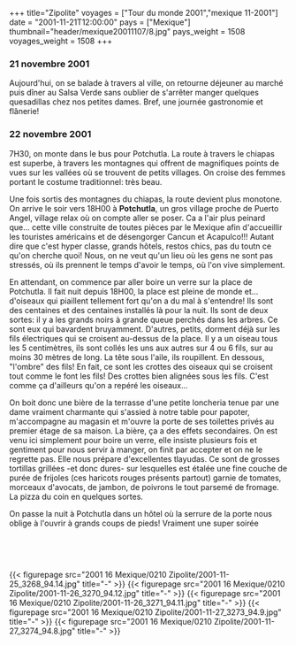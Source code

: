 +++
title="Zipolite"
voyages = ["Tour du monde 2001","mexique 11-2001"]
date = "2001-11-21T12:00:00"
pays = ["Mexique"]
thumbnail="header/mexique20011107/8.jpg"
pays_weight = 1508
voyages_weight = 1508
+++
### 21 novembre 2001

Aujourd'hui, on se balade à travers al ville, on retourne déjeuner au marché 
puis dîner au Salsa Verde sans oublier de s'arrêter manger quelques quesadillas 
chez nos petites dames. Bref, une journée gastronomie et flânerie!

### 22 novembre 2001

7H30, on monte dans le bus pour Potchutla. La route à travers le chiapas est 
superbe, à travers les montagnes qui offrent de magnifiques points de vues sur 
les vallées où se trouvent de petits villages. On croise des femmes portant 
le costume traditionnel: très beau.

Une fois sortis des montagnes du chiapas, la route devient plus monotone. On 
arrive le soir vers 18H00 à <b>Potchutla</b>, un gros village proche de Puerto 
Angel, village relax où on compte aller se poser. Ca a l'air plus peinard que... 
cette ville construite de toutes pièces par le Mexique afin d'accueillir les 
touristes américains et de désengorger Cancun et Acapulco!!! Autant dire que 
c'est hyper classe, grands hôtels, restos chics, pas du toutn ce qu'on cherche 
quoi! Nous, on ne veut qu'un lieu où les gens ne sont pas stressés, où ils prennent 
le temps d'avoir le temps, où l'on vive simplement.

En attendant, on commence par aller boire un verre sur la place de Potchutla. 
Il fait nuit depuis 18H00, la place est pleine de monde et... d'oiseaux qui 
piaillent tellement fort qu'on a du mal à s'entendre! Ils sont des centaines 
et des centaines installés là pour la nuit. Ils sont de deux sortes: il y a 
les grands noirs à grande queue perchés dans les arbres. Ce sont eux qui bavardent 
bruyamment. D'autres, petits, dorment déjà sur les fils électriques qui se croisent 
au-dessus de la place. Il y a un oiseau tous les 5 centimètres, ils sont collés 
les uns aux autres sur 4 ou 6 fils, sur au moins 30 mètres de long. La tête 
sous l'aile, ils roupillent. En dessous, "l'ombre" des fils! En fait, ce sont 
les crottes des oiseaux qui se croisent tout comme le font les fils! Des crottes 
bien alignées sous les fils. C'est comme ça d'ailleurs qu'on a repéré les oiseaux...

On boit donc une bière de la terrasse d'une petite loncheria tenue par une 
dame vraiment charmante qui s'assied à notre table pour papoter, m'accompagne 
au magasin et m'ouvre la porte de ses toilettes privés au premier étage de sa 
maison. La bière, ça a des effets secondaires. On est venu ici simplement pour 
boire un verre, elle insiste plusieurs fois et gentiment pour nous servir à 
manger, on finit par accepter et on ne le regrette pas. Elle nous prépare d'excellentes 
tlayudas. Ce sont de grosses tortillas grillées -et donc dures- sur lesquelles 
est étalée une fine couche de purée de frijoles (ces haricots rouges présents 
partout) garnie de tomates, morceaux d'avocats, de jambon, de poivrons le tout 
parsemé de fromage. La pizza du coin en quelques sortes.

On passe la nuit à Potchutla dans un hôtel où la serrure de la porte nous oblige 
à l'ouvrir à grands coups de pieds! Vraiment une super soirée

&nbsp;

&nbsp;


<div id="TOTO">{{< figurepage src="2001 16 Mexique/0210 Zipolite/2001-11-25_3268_94.14.jpg" title="-"  >}}
{{< figurepage src="2001 16 Mexique/0210 Zipolite/2001-11-26_3270_94.12.jpg" title="-"  >}}
{{< figurepage src="2001 16 Mexique/0210 Zipolite/2001-11-26_3271_94.11.jpg" title="-"  >}}
{{< figurepage src="2001 16 Mexique/0210 Zipolite/2001-11-27_3273_94.9.jpg" title="-"  >}}
{{< figurepage src="2001 16 Mexique/0210 Zipolite/2001-11-27_3274_94.8.jpg" title="-"  >}}
</DIV>

